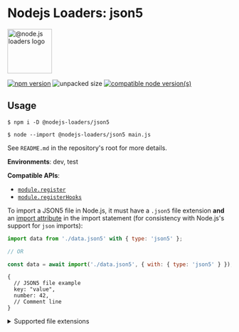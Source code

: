 
# Nodejs Loaders: json5

<img src="https://raw.githubusercontent.com/nodejs-loaders/nodejs-loaders/refs/heads/main/logo.svg" height="100" width="100" alt="@node.js loaders logo" />

[![npm version](https://img.shields.io/npm/v/@nodejs-loaders/json5.svg)](https://www.npmjs.com/package/@nodejs-loaders/json5)
![unpacked size](https://img.shields.io/npm/unpacked-size/@nodejs-loaders/json5)
[![compatible node version(s)](https://img.shields.io/node/v/@nodejs-loaders/json5.svg)](https://nodejs.org/download)

## Usage

```console
$ npm i -D @nodejs-loaders/json5
```

```console
$ node --import @nodejs-loaders/json5 main.js
```

See `README.md` in the repository's root for more details.

**Environments**: dev, test

**Compatible APIs**:

* [`module.register`](https://nodejs.org/api/module.html#moduleregisterspecifier-parenturl-options)
* [`module.registerHooks`](https://nodejs.org/api/module.html#moduleregisterhooksoptions)

To import a JSON5 file in Node.js, it must have a `.json5` file extension **and** an [import attribute](https://developer.mozilla.org/en-US/docs/Web/JavaScript/Reference/Statements/import/with) in the import statement (for consistency with Node.js's support for `json` imports):

```js
import data from './data.json5' with { type: 'json5' };

// OR

const data = await import('./data.json5', { with: { type: 'json5' } });
```

```json5
{
  // JSON5 file example
  key: "value",
  number: 42,
  // Comment line
}
```

<details>
<summary>Supported file extensions</summary>

* `.json5`
</details>
